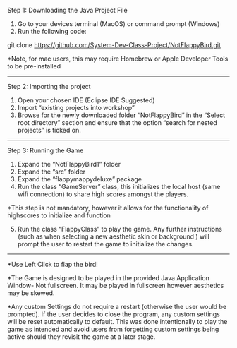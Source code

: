 Step 1: Downloading the Java Project File
1. Go to your devices terminal (MacOS) or command prompt (Windows)
2. Run the following code:

git clone https://github.com/System-Dev-Class-Project/NotFlappyBird.git


*Note, for mac users, this may require Homebrew or Apple Developer Tools
to be pre-installed

--------------------------------------------------------------------------------

Step 2: Importing the project
1. Open your chosen IDE (Eclipse IDE Suggested)
2. Import “existing projects into workshop”
3. Browse for the newly downloaded folder “NotFlappyBird” in the “Select root
directory” section and ensure that the option “search for nested projects” is
ticked on.

--------------------------------------------------------------------------------


Step 3: Running the Game
1. Expand the “NotFlappyBird1” folder
2. Expand the “src” folder
3. Expand the “flappymappydeluxe” package
4. Run the class “GameServer” class, this initializes the local host (same wifi
connection) to share high scores amongst the players.

*This step is not mandatory, however it allows for the functionality of
highscores to initialize and function

5.  Run the class “FlappyClass” to play the game. Any further instructions (such
as when selecting a new aesthetic skin or background ) will prompt the user to
restart the game to initialize the changes.

--------------------------------------------------------------------------------

*Use Left Click to flap the bird!

*The Game is designed to be played in the provided Java Application
Window- Not fullscreen. It may be played in fullscreen however aesthetics
may be skewed.

*Any custom Settings do not require a restart (otherwise the user would be
prompted). If the user decides to close the program, any custom settings will
be reset automatically to default. This was done intentionally to play the
game as intended and avoid users from forgetting custom settings being
active should they revisit the game at a later stage.
